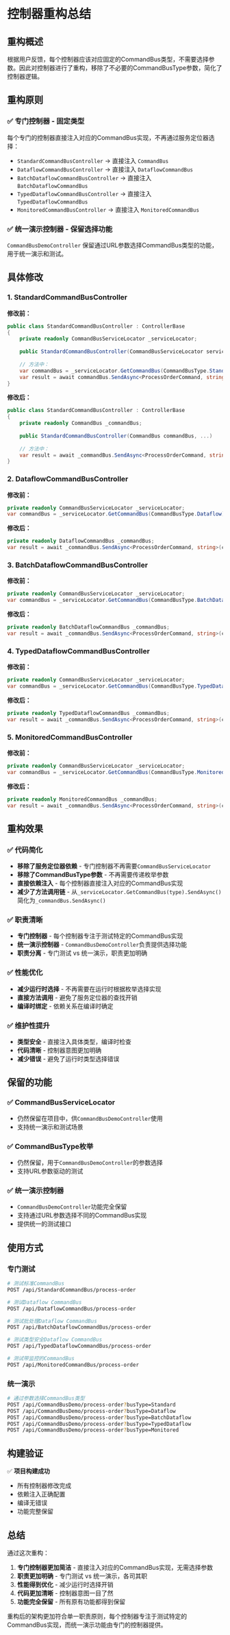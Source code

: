 # 控制器重构总结

## 重构概述

根据用户反馈，每个控制器应该对应固定的CommandBus类型，不需要选择参数。因此对控制器进行了重构，移除了不必要的CommandBusType参数，简化了控制器逻辑。

## 重构原则

### ✅ 专门控制器 - 固定类型
每个专门的控制器直接注入对应的CommandBus实现，不再通过服务定位器选择：

- `StandardCommandBusController` → 直接注入 `CommandBus`
- `DataflowCommandBusController` → 直接注入 `DataflowCommandBus`
- `BatchDataflowCommandBusController` → 直接注入 `BatchDataflowCommandBus`
- `TypedDataflowCommandBusController` → 直接注入 `TypedDataflowCommandBus`
- `MonitoredCommandBusController` → 直接注入 `MonitoredCommandBus`

### ✅ 统一演示控制器 - 保留选择功能
`CommandBusDemoController` 保留通过URL参数选择CommandBus类型的功能，用于统一演示和测试。

## 具体修改

### 1. StandardCommandBusController

**修改前：**
```csharp
public class StandardCommandBusController : ControllerBase
{
    private readonly CommandBusServiceLocator _serviceLocator;
    
    public StandardCommandBusController(CommandBusServiceLocator serviceLocator, ...)
    
    // 方法中：
    var commandBus = _serviceLocator.GetCommandBus(CommandBusType.Standard);
    var result = await commandBus.SendAsync<ProcessOrderCommand, string>(command);
}
```

**修改后：**
```csharp
public class StandardCommandBusController : ControllerBase
{
    private readonly CommandBus _commandBus;
    
    public StandardCommandBusController(CommandBus commandBus, ...)
    
    // 方法中：
    var result = await _commandBus.SendAsync<ProcessOrderCommand, string>(command);
}
```

### 2. DataflowCommandBusController

**修改前：**
```csharp
private readonly CommandBusServiceLocator _serviceLocator;
var commandBus = _serviceLocator.GetCommandBus(CommandBusType.Dataflow);
```

**修改后：**
```csharp
private readonly DataflowCommandBus _commandBus;
var result = await _commandBus.SendAsync<ProcessOrderCommand, string>(command);
```

### 3. BatchDataflowCommandBusController

**修改前：**
```csharp
private readonly CommandBusServiceLocator _serviceLocator;
var commandBus = _serviceLocator.GetCommandBus(CommandBusType.BatchDataflow);
```

**修改后：**
```csharp
private readonly BatchDataflowCommandBus _commandBus;
var result = await _commandBus.SendAsync<ProcessOrderCommand, string>(command);
```

### 4. TypedDataflowCommandBusController

**修改前：**
```csharp
private readonly CommandBusServiceLocator _serviceLocator;
var commandBus = _serviceLocator.GetCommandBus(CommandBusType.TypedDataflow);
```

**修改后：**
```csharp
private readonly TypedDataflowCommandBus _commandBus;
var result = await _commandBus.SendAsync<ProcessOrderCommand, string>(command);
```

### 5. MonitoredCommandBusController

**修改前：**
```csharp
private readonly CommandBusServiceLocator _serviceLocator;
var commandBus = _serviceLocator.GetCommandBus(CommandBusType.Monitored);
```

**修改后：**
```csharp
private readonly MonitoredCommandBus _commandBus;
var result = await _commandBus.SendAsync<ProcessOrderCommand, string>(command);
```

## 重构效果

### ✅ 代码简化
- **移除了服务定位器依赖** - 专门控制器不再需要`CommandBusServiceLocator`
- **移除了CommandBusType参数** - 不再需要传递枚举参数
- **直接依赖注入** - 每个控制器直接注入对应的CommandBus实现
- **减少了方法调用链** - 从`_serviceLocator.GetCommandBus(type).SendAsync()`简化为`_commandBus.SendAsync()`

### ✅ 职责清晰
- **专门控制器** - 每个控制器专注于测试特定的CommandBus实现
- **统一演示控制器** - `CommandBusDemoController`负责提供选择功能
- **职责分离** - 专门测试 vs 统一演示，职责更加明确

### ✅ 性能优化
- **减少运行时选择** - 不再需要在运行时根据枚举选择实现
- **直接方法调用** - 避免了服务定位器的查找开销
- **编译时绑定** - 依赖关系在编译时确定

### ✅ 维护性提升
- **类型安全** - 直接注入具体类型，编译时检查
- **代码清晰** - 控制器意图更加明确
- **减少错误** - 避免了运行时类型选择错误

## 保留的功能

### ✅ CommandBusServiceLocator
- 仍然保留在项目中，供`CommandBusDemoController`使用
- 支持统一演示和测试场景

### ✅ CommandBusType枚举
- 仍然保留，用于`CommandBusDemoController`的参数选择
- 支持URL参数驱动的测试

### ✅ 统一演示控制器
- `CommandBusDemoController`功能完全保留
- 支持通过URL参数选择不同的CommandBus实现
- 提供统一的测试接口

## 使用方式

### 专门测试
```bash
# 测试标准CommandBus
POST /api/StandardCommandBus/process-order

# 测试Dataflow CommandBus
POST /api/DataflowCommandBus/process-order

# 测试批处理Dataflow CommandBus
POST /api/BatchDataflowCommandBus/process-order

# 测试类型安全Dataflow CommandBus
POST /api/TypedDataflowCommandBus/process-order

# 测试带监控的CommandBus
POST /api/MonitoredCommandBus/process-order
```

### 统一演示
```bash
# 通过参数选择CommandBus类型
POST /api/CommandBusDemo/process-order?busType=Standard
POST /api/CommandBusDemo/process-order?busType=Dataflow
POST /api/CommandBusDemo/process-order?busType=BatchDataflow
POST /api/CommandBusDemo/process-order?busType=TypedDataflow
POST /api/CommandBusDemo/process-order?busType=Monitored
```

## 构建验证

✅ **项目构建成功**
- 所有控制器修改完成
- 依赖注入正确配置
- 编译无错误
- 功能完整保留

## 总结

通过这次重构：

1. **专门控制器更加简洁** - 直接注入对应的CommandBus实现，无需选择参数
2. **职责更加明确** - 专门测试 vs 统一演示，各司其职
3. **性能得到优化** - 减少运行时选择开销
4. **代码更加清晰** - 控制器意图一目了然
5. **功能完全保留** - 所有原有功能都得到保留

重构后的架构更加符合单一职责原则，每个控制器专注于测试特定的CommandBus实现，而统一演示功能由专门的控制器提供。
